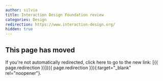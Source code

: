 ```yaml
---
author: silvia
title: Interaction Design Foundation review
categories: Design
redirection: https://www.interaction-design.org/
hidden: true
---
```

## This page has moved

If you're not automatically redirected, click here to go to the new link: [{{ page.redirection }}]({{ page.redirection }}){:target="_blank" rel="noopener"}.